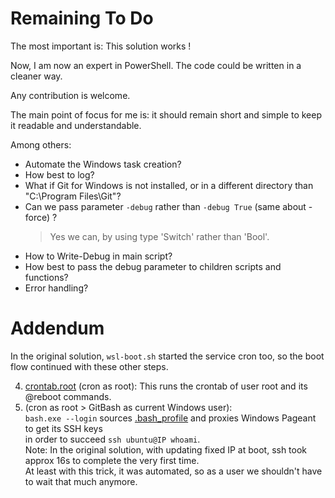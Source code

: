 # Remaining To Do

The most important is: This solution works !

Now, I am now an expert in PowerShell. The code could be written in a cleaner way.

Any contribution is welcome.

The main point of focus for me is: it should remain short and simple to keep it readable and understandable.

Among others:
- Automate the Windows task creation?
- How best to log?
- What if Git for Windows is not installed, or in a different directory than "C:\Program Files\Git"?
- Can we pass parameter `-debug` rather than `-debug True` (same about -force) ?
  > Yes we can, by using type 'Switch' rather than 'Bool'.
- How to Write-Debug in main script?
- How best to pass the debug parameter to children scripts and functions?
- Error handling?

# Addendum

In the original solution, `wsl-boot.sh` started the service cron too, so the boot flow continued with these other steps.

4. [crontab.root](./linux/wsl-boot.sh) (cron as root): This runs the crontab of user root and its @reboot commands.
5. (cron as root > GitBash as current Windows user):<br/>
`bash.exe --login` sources [.bash_profile](./windows/.bash_profile) and proxies Windows Pageant to get its SSH keys<br/>
in order to succeed `ssh ubuntu@IP whoami`.<br/>
Note: In the original solution, with updating fixed IP at boot, ssh took approx 16s to complete the very first time.<br/>
At least with this trick, it was automated, so as a user we shouldn't have to wait that much anymore.

